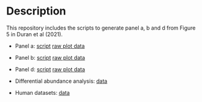 # Description

This repository includes the scripts to generate panel a, b and d from Figure 5 in Duran et al (2021). 

* Panel a: [script](https://github.com/msfuentealba/duran2021/blob/main/scripts/panel_a.R) [raw plot data](https://github.com/msfuentealba/duran2021/blob/main/output/raw_panel_a.csv)

* Panel b: [script](https://github.com/msfuentealba/duran2021/blob/main/scripts/panel_b.R) [raw plot data](https://github.com/msfuentealba/duran2021/blob/main/output/raw_panel_b.csv)

* Panel d: [script](https://github.com/msfuentealba/duran2021/blob/main/scripts/panel_d.R) [raw plot data](https://github.com/msfuentealba/duran2021/blob/main/output/raw_panel_d.csv)

* Differential abundance analysis: [data](https://github.com/msfuentealba/duran2021/blob/main/raw_data/linear_model_results.tsv)

* Human datasets: [data](https://github.com/msfuentealba/duran2021/blob/main/raw_data/human_datasets.tsv)
